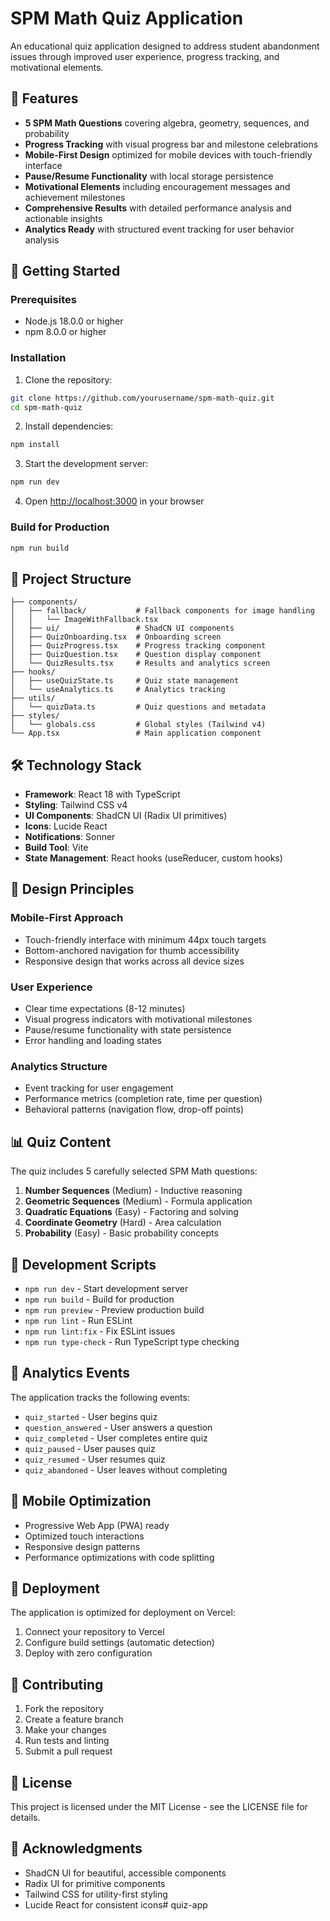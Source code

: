 # SPM Math Quiz Application

An educational quiz application designed to address student abandonment issues through improved user experience, progress tracking, and motivational elements.

## 🎯 Features

- **5 SPM Math Questions** covering algebra, geometry, sequences, and probability
- **Progress Tracking** with visual progress bar and milestone celebrations
- **Mobile-First Design** optimized for mobile devices with touch-friendly interface
- **Pause/Resume Functionality** with local storage persistence
- **Motivational Elements** including encouragement messages and achievement milestones
- **Comprehensive Results** with detailed performance analysis and actionable insights
- **Analytics Ready** with structured event tracking for user behavior analysis

## 🚀 Getting Started

### Prerequisites

- Node.js 18.0.0 or higher
- npm 8.0.0 or higher

### Installation

1. Clone the repository:
```bash
git clone https://github.com/yourusername/spm-math-quiz.git
cd spm-math-quiz
```

2. Install dependencies:
```bash
npm install
```

3. Start the development server:
```bash
npm run dev
```

4. Open [http://localhost:3000](http://localhost:3000) in your browser

### Build for Production

```bash
npm run build
```

## 📁 Project Structure

```
├── components/
│   ├── fallback/           # Fallback components for image handling
│   │   └── ImageWithFallback.tsx
│   ├── ui/                 # ShadCN UI components
│   ├── QuizOnboarding.tsx  # Onboarding screen
│   ├── QuizProgress.tsx    # Progress tracking component
│   ├── QuizQuestion.tsx    # Question display component
│   └── QuizResults.tsx     # Results and analytics screen
├── hooks/
│   ├── useQuizState.ts     # Quiz state management
│   └── useAnalytics.ts     # Analytics tracking
├── utils/
│   └── quizData.ts         # Quiz questions and metadata
├── styles/
│   └── globals.css         # Global styles (Tailwind v4)
└── App.tsx                 # Main application component
```

## 🛠️ Technology Stack

- **Framework**: React 18 with TypeScript
- **Styling**: Tailwind CSS v4
- **UI Components**: ShadCN UI (Radix UI primitives)
- **Icons**: Lucide React
- **Notifications**: Sonner
- **Build Tool**: Vite
- **State Management**: React hooks (useReducer, custom hooks)

## 🎨 Design Principles

### Mobile-First Approach
- Touch-friendly interface with minimum 44px touch targets
- Bottom-anchored navigation for thumb accessibility
- Responsive design that works across all device sizes

### User Experience
- Clear time expectations (8-12 minutes)
- Visual progress indicators with motivational milestones
- Pause/resume functionality with state persistence
- Error handling and loading states

### Analytics Structure
- Event tracking for user engagement
- Performance metrics (completion rate, time per question)
- Behavioral patterns (navigation flow, drop-off points)

## 📊 Quiz Content

The quiz includes 5 carefully selected SPM Math questions:

1. **Number Sequences** (Medium) - Inductive reasoning
2. **Geometric Sequences** (Medium) - Formula application
3. **Quadratic Equations** (Easy) - Factoring and solving
4. **Coordinate Geometry** (Hard) - Area calculation
5. **Probability** (Easy) - Basic probability concepts

## 🔧 Development Scripts

- `npm run dev` - Start development server
- `npm run build` - Build for production
- `npm run preview` - Preview production build
- `npm run lint` - Run ESLint
- `npm run lint:fix` - Fix ESLint issues
- `npm run type-check` - Run TypeScript type checking

## 🎯 Analytics Events

The application tracks the following events:

- `quiz_started` - User begins quiz
- `question_answered` - User answers a question
- `quiz_completed` - User completes entire quiz
- `quiz_paused` - User pauses quiz
- `quiz_resumed` - User resumes quiz
- `quiz_abandoned` - User leaves without completing

## 📱 Mobile Optimization

- Progressive Web App (PWA) ready
- Optimized touch interactions
- Responsive design patterns
- Performance optimizations with code splitting

## 🚀 Deployment

The application is optimized for deployment on Vercel:

1. Connect your repository to Vercel
2. Configure build settings (automatic detection)
3. Deploy with zero configuration

## 🤝 Contributing

1. Fork the repository
2. Create a feature branch
3. Make your changes
4. Run tests and linting
5. Submit a pull request

## 📄 License

This project is licensed under the MIT License - see the LICENSE file for details.

## 🙏 Acknowledgments

- ShadCN UI for beautiful, accessible components
- Radix UI for primitive components
- Tailwind CSS for utility-first styling
- Lucide React for consistent icons# quiz-app
